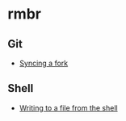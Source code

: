 # rmbr

## Git

- [Syncing a fork](https://help.github.com/articles/syncing-a-fork/)

## Shell

- [Writing to a file from the shell](https://ubuntuforums.org/showthread.php?t=1623835&s=6d8ff5a066c767992033be9ed7913ba1&p=10127051#post10127051)

